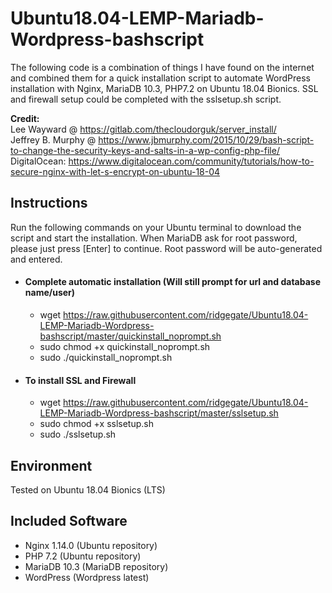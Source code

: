 # Ubuntu18.04-LEMP-Mariadb-Wordpress-bashscript
The following code is a combination of things I have found on the internet and combined them 
for a quick installation script to automate WordPress installation with Nginx, MariaDB 10.3, PHP7.2 on Ubuntu 18.04 Bionics. SSL and firewall setup could be completed with the sslsetup.sh script.

<strong>Credit: </strong>
</br>Lee Wayward @ https://gitlab.com/thecloudorguk/server_install/ 
</br>Jeffrey B. Murphy @ https://www.jbmurphy.com/2015/10/29/bash-script-to-change-the-security-keys-and-salts-in-a-wp-config-php-file/
</br>DigitalOcean: https://www.digitalocean.com/community/tutorials/how-to-secure-nginx-with-let-s-encrypt-on-ubuntu-18-04

## Instructions
Run the following commands on your Ubuntu terminal to download the script and start the installation. When MariaDB ask for root password, please just press [Enter] to continue. Root password will be auto-generated and entered.</br>
* #### Complete automatic installation (Will still prompt for url and database name/user)
  * wget https://raw.githubusercontent.com/ridgegate/Ubuntu18.04-LEMP-Mariadb-Wordpress-bashscript/master/quickinstall_noprompt.sh  </br>
  * sudo chmod +x quickinstall_noprompt.sh </br>
  * sudo ./quickinstall_noprompt.sh </br>
* #### To install SSL and Firewall 
  * wget https://raw.githubusercontent.com/ridgegate/Ubuntu18.04-LEMP-Mariadb-Wordpress-bashscript/master/sslsetup.sh </br>
  * sudo chmod +x sslsetup.sh </br>
  * sudo ./sslsetup.sh </br>

## Environment
Tested on Ubuntu 18.04 Bionics (LTS)

## Included Software
* Nginx 1.14.0 (Ubuntu repository)
* PHP 7.2 (Ubuntu repository)
* MariaDB 10.3 (MariaDB repository)
* WordPress (Wordpress latest)

